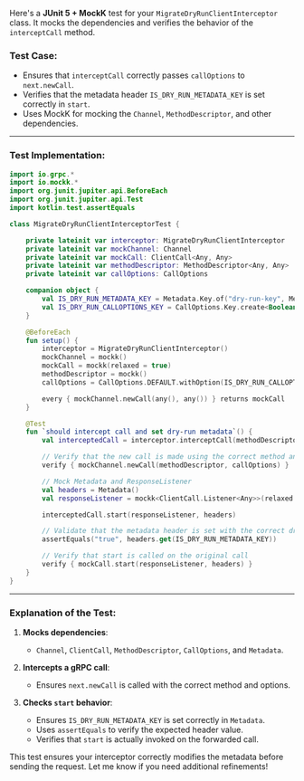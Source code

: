 Here's a **JUnit 5 + MockK** test for your `MigrateDryRunClientInterceptor` class. It mocks the dependencies and verifies the behavior of the `interceptCall` method.

### Test Case:
- Ensures that `interceptCall` correctly passes `callOptions` to `next.newCall`.
- Verifies that the metadata header `IS_DRY_RUN_METADATA_KEY` is set correctly in `start`.
- Uses MockK for mocking the `Channel`, `MethodDescriptor`, and other dependencies.

---

### **Test Implementation:**
```kotlin
import io.grpc.*
import io.mockk.*
import org.junit.jupiter.api.BeforeEach
import org.junit.jupiter.api.Test
import kotlin.test.assertEquals

class MigrateDryRunClientInterceptorTest {

    private lateinit var interceptor: MigrateDryRunClientInterceptor
    private lateinit var mockChannel: Channel
    private lateinit var mockCall: ClientCall<Any, Any>
    private lateinit var methodDescriptor: MethodDescriptor<Any, Any>
    private lateinit var callOptions: CallOptions

    companion object {
        val IS_DRY_RUN_METADATA_KEY = Metadata.Key.of("dry-run-key", Metadata.ASCII_STRING_MARSHALLER)
        val IS_DRY_RUN_CALLOPTIONS_KEY = CallOptions.Key.create<Boolean>("dry-run-call-options")
    }

    @BeforeEach
    fun setup() {
        interceptor = MigrateDryRunClientInterceptor()
        mockChannel = mockk()
        mockCall = mockk(relaxed = true)
        methodDescriptor = mockk()
        callOptions = CallOptions.DEFAULT.withOption(IS_DRY_RUN_CALLOPTIONS_KEY, true)

        every { mockChannel.newCall(any(), any()) } returns mockCall
    }

    @Test
    fun `should intercept call and set dry-run metadata`() {
        val interceptedCall = interceptor.interceptCall(methodDescriptor, callOptions, mockChannel)

        // Verify that the new call is made using the correct method and call options
        verify { mockChannel.newCall(methodDescriptor, callOptions) }

        // Mock Metadata and ResponseListener
        val headers = Metadata()
        val responseListener = mockk<ClientCall.Listener<Any>>(relaxed = true)

        interceptedCall.start(responseListener, headers)

        // Validate that the metadata header is set with the correct dry-run value
        assertEquals("true", headers.get(IS_DRY_RUN_METADATA_KEY))

        // Verify that start is called on the original call
        verify { mockCall.start(responseListener, headers) }
    }
}
```

---

### **Explanation of the Test:**
1. **Mocks dependencies**:
   - `Channel`, `ClientCall`, `MethodDescriptor`, `CallOptions`, and `Metadata`.
   
2. **Intercepts a gRPC call**:
   - Ensures `next.newCall` is called with the correct method and options.

3. **Checks `start` behavior**:
   - Ensures `IS_DRY_RUN_METADATA_KEY` is set correctly in `Metadata`.
   - Uses `assertEquals` to verify the expected header value.
   - Verifies that `start` is actually invoked on the forwarded call.

This test ensures your interceptor correctly modifies the metadata before sending the request. Let me know if you need additional refinements!

